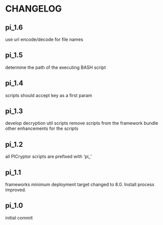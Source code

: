 CHANGELOG
=========

## pi_1.6
use url encode/decode for file names

## pi_1.5
determine the path of the executing BASH script

## pi_1.4
scripts should accept key as a first param

## pi_1.3
develop decryption util scripts
remove scripts from the framework bundle
other enhancements for the scripts

## pi_1.2 
all PICryptor scripts are prefixed with ‘pi_’

## pi_1.1
frameworks minimum deployment target changed to 8.0. Install process improved.

## pi_1.0
initial commit